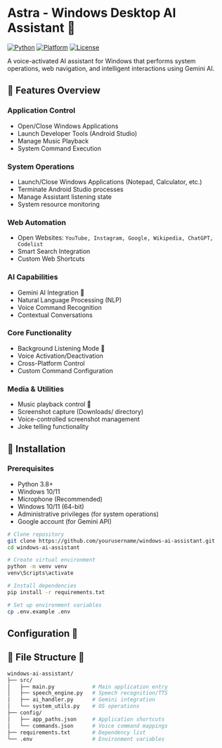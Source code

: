 # Astra - Windows Desktop AI Assistant 🤖

[![Python](https://img.shields.io/badge/Python-3.8%2B-blue?logo=python)](https://python.org)
[![Platform](https://img.shields.io/badge/Platform-Windows%2010%2B-lightgrey)](https://www.microsoft.com/windows)
[![License](https://img.shields.io/badge/License-MIT-green)](LICENSE)

A voice-activated AI assistant for Windows that performs system operations, web navigation, and intelligent interactions using Gemini AI.

## 🌟 Features Overview

### **Application Control**
- Open/Close Windows Applications
- Launch Developer Tools (Android Studio)
- Manage Music Playback
- System Command Execution

### **System Operations**
- Launch/Close Windows Applications (Notepad, Calculator, etc.)
- Terminate Android Studio processes
- Manage Assistant listening state
- System resource monitoring

### **Web Automation**
- Open Websites: 
  `YouTube, Instagram, Google, Wikipedia, ChatGPT, Codelist`
- Smart Search Integration
- Custom Web Shortcuts

### **AI Capabilities**
- Gemini AI Integration 🧠
- Natural Language Processing (NLP)
- Voice Command Recognition
- Contextual Conversations

### **Core Functionality**
- Background Listening Mode 🎤
- Voice Activation/Deactivation
- Cross-Platform Control
- Custom Command Configuration

### **Media & Utilities**
- Music playback control 🎤
- Screenshot capture (Downloads/ directory)
- Voice-controlled screenshot management
- Joke telling functionality

## 🚀 Installation

### **Prerequisites**
- Python 3.8+
- Windows 10/11
- Microphone (Recommended)
- Windows 10/11 (64-bit)
- Administrative privileges (for system operations)
- Google account (for Gemini API)

```bash
# Clone repository
git clone https://github.com/yourusername/windows-ai-assistant.git
cd windows-ai-assistant

# Create virtual environment
python -m venv venv
venv\Scripts\activate

# Install dependencies
pip install -r requirements.txt

# Set up environment variables
cp .env.example .env
```
## Configuration 🔧

## 🌟 File Structure 📂
```bash
windows-ai-assistant/
├── src/
│   ├── main.py            # Main application entry
│   ├── speech_engine.py   # Speech recognition/TTS
│   ├── ai_handler.py      # Gemini integration
│   └── system_utils.py    # OS operations
├── config/
│   ├── app_paths.json     # Application shortcuts
│   └── commands.json      # Voice command mappings
├── requirements.txt       # Dependency list
└── .env                   # Environment variables
```
